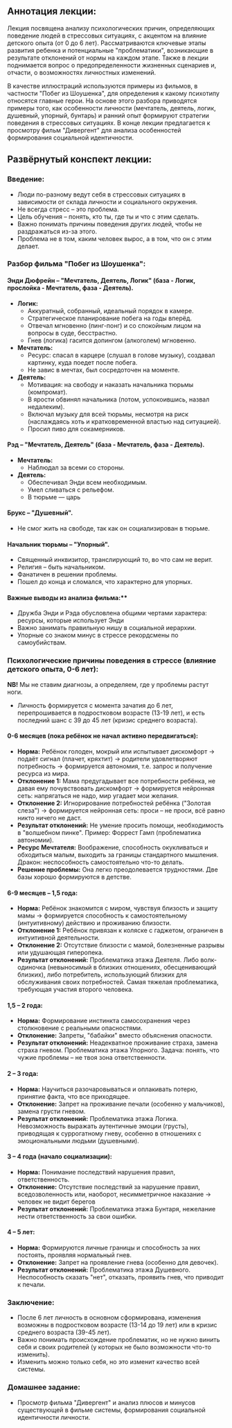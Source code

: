 ## Аннотация лекции:

Лекция посвящена анализу психологических причин, определяющих поведение людей в стрессовых ситуациях, с акцентом на влияние детского опыта (от 0 до 6 лет). Рассматриваются ключевые этапы развития ребенка и потенциальные "проблематики", возникающие в результате отклонений от нормы на каждом этапе. Также в лекции поднимается вопрос о предопределенности жизненных сценариев и, отчасти, о возможностях личностных изменений.

В качестве иллюстраций используются примеры из фильмов, в частности "Побег из Шоушенка", для определения к какому психотипу относятся главные герои. На основе этого разбора приводятся примеры того, как особенности личности (мечтатель, деятель, логик, душевный, упорный, бунтарь) и ранний опыт формируют стратегии поведения в стрессовых ситуациях. В конце лекции предлагается к просмотру фильм "Дивергент" для анализа особенностей формирования социальной идентичности.

## Развёрнутый конспект лекции:

### Введение:

*   Люди по-разному ведут себя в стрессовых ситуациях в зависимости от склада личности и социального окружения.
*   Не всегда стресс – это проблема.
*   Цель обучения – понять, кто ты, где ты и что с этим сделать.
*   Важно понимать причины поведения других людей, чтобы не раздражаться из-за этого.
*   Проблема не в том, каким человек вырос, а в том, что он с этим делает.

### Разбор фильма "Побег из Шоушенка":

#### Энди Дюфрейн – "Мечтатель, Деятель, Логик" (база - Логик, прослойка - Мечтатель, фаза - Деятель).
* **Логик:**
    * Аккуратный, собранный, идеальный порядок в камере.
    * Стратегическое планирование побега на годы вперёд.
    * Отвечал мгновенно (пинг-понг) и со спокойным лицом на вопросы в суде, бесстрастно.
    * Гнев (логика) гасится допингом (алкоголем) мгновенно.
* **Мечтатель:**
    * Ресурс: спасал в карцере (слушал в голове музыку), создавал картинку, куда поедет после побега.
    * Не завис в мечтах, был сосредоточен на моменте.
* **Деятель:**
    * Мотивация: на свободу и наказать начальника тюрьмы (компромат).
    * В ярости обвинял начальника (потом, успокоившись, назвал недалеким).
    * Включал музыку для всей тюрьмы, несмотря на риск (наслаждаясь хоть и кратковременной властью над ситуацией).
    * Просил пиво для сокамерников.

#### Рэд – "Мечтатель, Деятель" (база - Мечтатель, фаза - Деятель).
* **Мечтатель:**
    * Наблюдал за всеми со стороны.
* **Деятель:**
    * Обеспечивал Энди всем необходимым.
    * Умел сливаться с рельефом.
    * В тюрьме — царь

#### Брукс – "Душевный".
* Не смог жить на свободе, так как он социализирован в тюрьме.

#### Начальник тюрьмы – "Упорный".
* Священный инквизитор, транслирующий то, во что сам не верит.
* Религия – быть начальником.
* Фанатичен в решении проблемы.
* Пошел до конца и сломался, что характерно для упорных.

#### Важные выводы из анализа фильма:**
* Дружба Энди и Рэда обусловлена общими чертами характера: ресурсы, которые использует Энди
* Важно занимать правильную нишу в социальной иерархии.
* Упорные со знаком минус в стрессе рекордсмены по самоубийствам.

### Психологические причины поведения в стрессе (влияние детского опыта, 0-6 лет):

**NB!** Мы не ставим диагнозы, а определяем, где у проблемы растут ноги.

* Личность формируется с момента зачатия до 6 лет, перепрошивается в подростковом возрасте (13-19 лет), и есть последний шанс с 39 до 45 лет (кризис среднего возраста).

#### 0-6 месяцев (пока ребёнок не начал активно передвигаться):
* **Норма:** Ребёнок голоден, мокрый или испытывает дискомфорт -> подаёт сигнал (плачет, кряхтит) -> родители удовлетворяют потребность -> формируется автономия, т.е. запрос и получение ресурса из мира.
* **Отклонение 1:** Мама предугадывает все потребности ребёнка, не давая ему почувствовать дискомфорт -> формируется нейронная сеть: напрягаться не надо, мир угадает мои желания.
* **Отклонение 2:** Игнорирование потребностей ребёнка ("Золотая слеза") -> формируется нейронная сеть: проси – не проси, всё равно никто ничего не даст.
* **Результат отклонений:** Не умение просить помощи, необходимость в "волшебном пинке". Пример: Форрест Гамп (проблематика автономии).
* **Ресурс Мечтателя:** Воображение, способность окукливаться и обходиться малым, выходить за границы стандартного мышления. Дракон: неспособность самостоятельно что-то делать.
* **Решение проблемы:** Она легко преодолевается трудностями. Две базы хорошо формируются в детстве.

#### 6-9 месяцев – 1,5 года:
* **Норма:** Ребёнок знакомится с миром, чувствуя близость и защиту мамы -> формируется способность к самостоятельному (интуитивному) действию и проживанию близости.
* **Отклонение 1:** Ребёнок привязан к коляске с гаджетом, ограничен в интуитивной деятельности.
* **Отклонение 2:** Отсутствие близости с мамой, болезненные разрывы или удушающая гиперопека.
* **Результат отклонений:** Проблематика этажа Деятеля. Либо волк-одиночка (невыносимый в близких отношениях, обесценивающий близких), либо потребитель, использующий близких для обслуживания своих потребностей. Самая тяжелая проблематика, требующая участия второго человека.

#### 1,5 – 2 года:
* **Норма:** Формирование инстинкта самосохранения через столкновение с реальными опасностями.
* **Отклонение:** Запреты, "бабайки" вместо объяснения опасности.
* **Результат отклонений:** Неадекватное проживание страха, замена страха гневом. Проблематика этажа Упорного. Задача: понять, что чужие проблемы – не твоя зона ответственности.

#### 2 – 3 года:
* **Норма:** Научиться разочаровываться и оплакивать потерю, принятие факта, что все приходящее.
* **Отклонение:** Запрет на проживание печали (особенно у мальчиков), замена грусти гневом.
* **Результат отклонений:** Проблематика этажа Логика. Невозможность выражать аутентичные эмоции (грусть), приводящая к суррогатному гневу, особенно в отношениях с эмоциональными людьми (душевными).

#### 3 – 4 года (начало социализации):
* **Норма:** Понимание последствий нарушения правил, ответственность.
* **Отклонение:** Отсутствие последствий за нарушение правил, вседозволенность или, наоборот, несимметричное наказание -> человек не видит берегов
* **Результат отклонений:** Проблематика этажа Бунтаря, нежелание нести ответственность за свои ошибки.

#### 4 – 5 лет:
* **Норма:** Формируются личные границы и способность за них постоять, проявляя нормальный гнев.
* **Отклонение:** Запрет на проявление гнева (особенно для девочек).
* **Результат отклонений:** Проблематика этажа Душевного. Неспособность сказать "нет", отказать, проявить гнев, что приводит к печали.

### Заключение:
* После 6 лет личность в основном сформирована, изменения возможны в подростковом возрасте (13-14 до 19 лет) или в кризис среднего возраста (39-45 лет).
* Важно понимать происхождение проблематик, но не нужно винить себя и своих родителей (у которых не было возможности что-то изменить).
* Изменить можно только себя, но это изменит качество всей системы.

### Домашнее задание:
* Просмотр фильма "Дивергент" и анализ плюсов и минусов существующей в фильме системы, формирования социальной идентичности личности.
